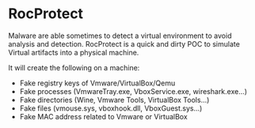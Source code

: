 # RocProtect 

Malware are able sometimes to detect a virtual environment to avoid analysis and detection. RocProtect is a quick and dirty POC to simulate Virtual artifacts into a physical machine.

It will create the following on a machine:
* Fake registry keys of Vmware/VirtualBox/Qemu
* Fake processes (VmwareTray.exe, VboxService.exe, wireshark.exe...)
* Fake directories (Wine, Vmware Tools, VirtualBox Tools...)
* Fake files (vmouse.sys, vboxhook.dll, VboxGuest.sys...)
* Fake MAC address related to Vmware or VirtualBox

